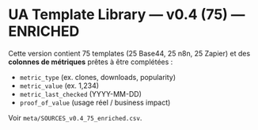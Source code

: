 # UA Template Library — v0.4 (75) — ENRICHED

Cette version contient 75 templates (25 Base44, 25 n8n, 25 Zapier) et des **colonnes de métriques** prêtes à être complétées :
- `metric_type` (ex. clones, downloads, popularity)
- `metric_value` (ex. 1,234)
- `metric_last_checked` (YYYY-MM-DD)
- `proof_of_value` (usage réel / business impact)

Voir `meta/SOURCES_v0.4_75_enriched.csv`.